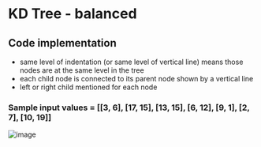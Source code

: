 # KD Tree - balanced

## Code implementation
- same level of indentation (or same level of vertical line) means those nodes are at the same level in the tree
- each child node is connected to its parent node shown by a vertical line
- left or right child mentioned for each node

###  Sample input values = [[3, 6], [17, 15], [13, 15], [6, 12], [9, 1], [2, 7], [10, 19]]

![image](https://github.com/mohitdhatrak/djsce-college-practicals/assets/91209576/d0ebc204-438d-4460-b9f6-b5566211f57c)
